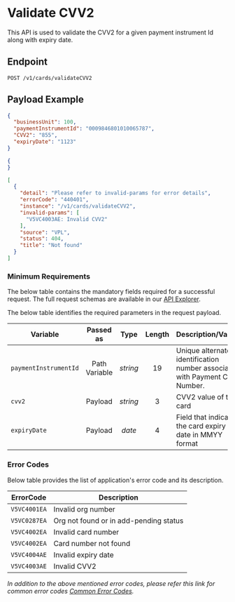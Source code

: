 # Validate CVV2

This API is used to validate the CVV2 for a given payment instrument Id along with expiry date.

## Endpoint

`POST /v1/cards/validateCVV2`

## Payload Example

<!--
type: tab
titles: Request, Response, Error
-->

```json
{
  "businessUnit": 100,
  "paymentInstrumentId": "0009846801010065787",
  "CVV2": "855",
  "expiryDate": "1123"
}

```

<!--
type: tab
--> 

```json
{
}
```

<!--
type: tab
--> 

```json
[
  {
    "detail": "Please refer to invalid-params for error details",
    "errorCode": "440401",
    "instance": "/v1/cards/validateCVV2",
    "invalid-params": [
      "V5VC4003AE: Invalid CVV2"
    ],
    "source": "VPL",
    "status": 404,
    "title": "Not found"
  }
]
```

<!-- type: tab-end -->

### Minimum Requirements

The below table contains the mandatory fields required for a successful request. The full request schemas are available in our [API Explorer](../api/?type=post&path=/v1/cards/validateCVV2).

The below table identifies the required parameters in the request payload.

| Variable | Passed as | Type | Length | Description/Values |
| -------- | :-------: | :--: | :------------: | ------------------ |
| `paymentInstrumentId` | Path Variable | *string* | 19 | Unique alternate identification number associated with Payment Card Number. | 
| `cvv2` | Payload | *string* | 3 | CVV2 value of the card |
| `expiryDate` | Payload | *date* | 4 | Field that indicates the card expiry date in MMYY format | 

### Error Codes 

Below table provides the list of application's error code and its description.

| ErrorCode |  Description |
| --------  | ------------------ |
|`V5VC4001EA` | Invalid org number |
|`V5VC0287EA` | Org not found or in add-pending status |
|`V5VC4002EA` | Invalid card number |
|`V5VC4002EA` | Card number not found |
|`V5VC4004AE` | Invalid expiry date |
|`V5VC4003AE` | Invalid CVV2 | 

*In addition to the above mentioned error codes, please refer this link for common error codes [Common Error Codes](?path=docs/Common_Error_Code.md).*
